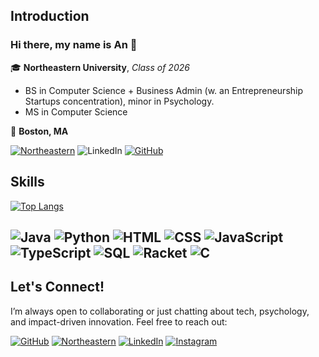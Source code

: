 ## Introduction

### Hi there, my name is **An** 👋

🎓 **Northeastern University**, *Class of 2026*
  * BS in Computer Science + Business Admin (w. an Entrepreneurship Startups concentration), minor in Psychology.
  * MS in Computer Science
    
📍 **Boston, MA**

[![Northeastern](https://img.shields.io/badge/Email-bui.huu@northeastern.edu-maroon?style=flat-square&logo=gmail&logoColor=white)](mailto:bui.huu@northeastern.edu)  ![LinkedIn](https://img.shields.io/badge/LinkedIn-PhuongAn-blue?style=flat-square&logo=linkedin)  [![GitHub](https://img.shields.io/badge/GitHub-phganie-black?style=flat-square&logo=github)](https://github.com/phganie) 

## Skills
[![Top Langs](https://github-readme-stats.vercel.app/api/top-langs/?username=phganie)](https://github.com/phganie)

![Java](https://img.shields.io/badge/Java-007396?style=flat-square&logo=java&logoColor=white)
![Python](https://img.shields.io/badge/Python-3776AB?style=flat-square&logo=python&logoColor=white)
![HTML](https://img.shields.io/badge/HTML5-E34F26?style=flat-square&logo=html5&logoColor=white)
![CSS](https://img.shields.io/badge/CSS3-1572B6?style=flat-square&logo=css3&logoColor=white)
![JavaScript](https://img.shields.io/badge/JavaScript-F7DF1E?style=flat-square&logo=javascript&logoColor=black)
![TypeScript](https://img.shields.io/badge/TypeScript-3178C6?style=flat-square&logo=typescript&logoColor=white)
![SQL](https://img.shields.io/badge/SQL-003B57?style=flat-square&logo=postgresql&logoColor=white)
![Racket](https://img.shields.io/badge/Racket-9F1D20?style=flat-square&logo=racket&logoColor=white)
![C](https://img.shields.io/badge/C-A8B9CC?style=flat-square&logo=c&logoColor=black)
-----

## Let's Connect!

I’m always open to collaborating or just chatting about tech, psychology, and impact-driven innovation. Feel free to reach out:

[![GitHub](https://img.shields.io/badge/GitHub-phganie-black?style=flat-square&logo=github)](https://github.com/phganie)    [![Northeastern](https://img.shields.io/badge/Email-bui.huu@northeastern.edu-maroon?style=flat-square&logo=gmail&logoColor=white)](mailto:bui.huu@northeastern.edu)   [![LinkedIn](https://img.shields.io/badge/LinkedIn-PhuongAn-blue?style=flat-square&logo=linkedin)](https://www.linkedin.com/in/phuongan-bui/)   [![Instagram](https://img.shields.io/badge/Instagram-@phganiee_-E4405F?style=flat-square&logo=instagram&logoColor=white)](https://instagram.com/phganiee_)
